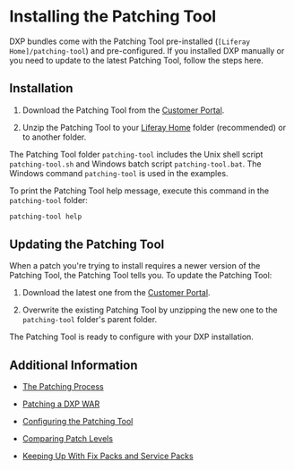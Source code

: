 # Installing the Patching Tool 

DXP bundles come with the Patching Tool pre-installed (`[Liferay Home]/patching-tool`) and pre-configured. If you installed DXP manually or you need to update to the latest Patching Tool, follow the steps here.  

## Installation

1.  Download the Patching Tool from the [Customer Portal](https://customer.liferay.com/downloads?p_p_id=com_liferay_osb_customer_downloads_display_web_DownloadsDisplayPortlet&_com_liferay_osb_customer_downloads_display_web_DownloadsDisplayPortlet_productAssetCategoryId=118191019&_com_liferay_osb_customer_downloads_display_web_DownloadsDisplayPortlet_fileTypeAssetCategoryId=118191066).

2.  Unzip the Patching Tool to your [Liferay Home](../08-reference/01-liferay-home.md) folder (recommended) or to another folder. 

The Patching Tool folder `patching-tool` includes the Unix shell script `patching-tool.sh` and Windows batch script `patching-tool.bat`. The Windows command `patching-tool` is used in the examples.

To print the Patching Tool help message, execute this command in the `patching-tool` folder: 

```bash
patching-tool help
```

## Updating the Patching Tool

When a patch you're trying to install requires a newer version of the Patching Tool, the Patching Tool tells you. To update the Patching Tool:

1. Download the latest one from the [Customer Portal](https://customer.liferay.com/downloads?p_p_id=com_liferay_osb_customer_downloads_display_web_DownloadsDisplayPortlet&_com_liferay_osb_customer_downloads_display_web_DownloadsDisplayPortlet_productAssetCategoryId=118191019&_com_liferay_osb_customer_downloads_display_web_DownloadsDisplayPortlet_fileTypeAssetCategoryId=118191066).

2.  Overwrite the existing Patching Tool by unzipping the new one to the `patching-tool` folder's parent folder. 

The Patching Tool is ready to configure with your DXP installation. 

## Additional Information 

- [The Patching Process](./05-the-patching-process.md)

- [Patching a DXP WAR](./06-patching-a-dxp-war.md)

- [Configuring the Patching Tool](./08-configuring-the-patching-tool.md)

- [Comparing Patch Levels](../08-reference/06-comparing-patch-levels.md) 

- [Keeping Up With Fix Packs and Service Packs](./11-keeping-up-with-fix-packs.md)

